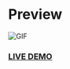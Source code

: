 # Preview
![GIF](https://imgur.com/7R3jqlL.gif)
### [LIVE DEMO](http://25800.hosts2.ma-cloud.nl/bewijzenmap/Paint-it-Black-2020/index1.html)
